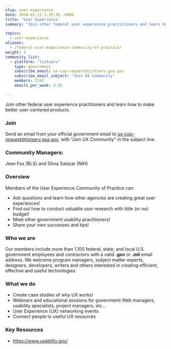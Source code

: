 ```yaml
---
slug: user-experience
date: 2014-01-13 2:35:36 -0400
title: 'User Experience'
summary: "Join other federal user experience practitioners and learn how to make better user-centered products."

topics:
  - user-experience
aliases:
  - /federal-user-experience-community-of-practice/
weight: 1
community_list:
  - platform: "listserv"
    type: government
    subscribe_email: ux-cop-request@listserv.gsa.gov
    subscribe_email_subject: "Join UX Community"
    members: 1247
    emails_per_week: 9.55

---
```


Join other federal user experience practitioners and learn how to make better user-centered products.

### Join

Send an email from your official government email to [ux-cop-request@listserv.gsa.gov](mailto:ux-cop-request@listserv.gsa.gov?subject=Join%20UX%20Community), with “Join UX Community” in the subject line.

### Community Managers:

Jean Fox (BLS) and Silvia Salazar (NIH)

### Overview

Members of the User Experience Community of Practice can:

- Ask questions and learn how other agencies are creating great user experiences!
- Find out how to conduct valuable user research with little (or no) budget!
- Meet other government usability practitioners!
- Share your own successes and tips!

### Who we are

Our members include more than 1,100 federal, state, and local U.S. government employees and contractors with a valid **.gov** or **.mil** email address. We welcome program managers, subject matter experts, designers, developers, writers and others interested in creating efficient, effective and useful technologies.

### What we do

* Create case studies of why UX works!
* Webinars and educational sessions for government Web managers, usability specialists, project managers, etc…
* User Experience (UX) networking events
* Connect people to useful UX resources

### Key Resources

* https://www.usability.gov/
